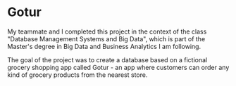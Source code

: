 # Gotur

My teammate and I completed this project in the context of the class "Database Management Systems and Big Data", which is part of the Master's degree in Big Data and Business Analytics I am following.

The goal of the project was to create a database based on a fictional grocery shopping app called Gotur - an app where customers can order any kind of grocery products from the nearest store.
